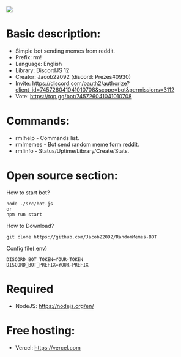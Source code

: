 <img src="https://dev-bot.xyz/images/bot.pngg">

# Basic description:
- Simple bot sending memes from reddit.
- Prefix: rm!
- Language: English
- Library: DiscordJS 12
- Creator: Jacob22092 (discord: Prezes#0930)
- Invite: https://discord.com/oauth2/authorize?client_id=745726041041010708&scope=bot&permissions=3112
- Vote: https://top.gg/bot/745726041041010708

# Commands:
- rm!help - Commands list.
- rm!memes - Bot send random meme form reddit.
- rm!info - Status/Uptime/Library/Create/Stats.

# Open source section:

How to start bot?
```
node ./src/bot.js
or
npm run start
```
How to Download?
```
git clone https://github.com/Jacob22092/RandomMemes-BOT
```
Config file(.env)
```
DISCORD_BOT_TOKEN=YOUR-TOKEN
DISCORD_BOT_PREFIX=YOUR-PREFIX
```
# Required
- NodeJS: https://nodejs.org/en/
# Free hosting:
- Vercel: https://vercel.com
